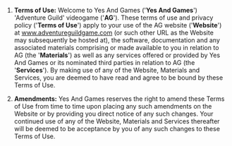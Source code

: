 1. __Terms of Use:__ Welcome to Yes And Games ('__Yes And Games__') 'Adventure Guild' videogame ('__AG__'). These terms of use and privacy policy ('__Terms of Use__') apply to your use of the AG website ('__Website__') at www.adventureguildgame.com (or such other URL as the Website may subsequently be hosted at), the software, documentation and any associated materials comprising or made available to you in relation to AG (the '__Materials__') as well as any services offered or provided by Yes And Games or its nominated third parties in relation to AG (the '__Services__'). By making use of any of the Website, Materials and Services, you are deemed to have read and agree to be bound by these Terms of Use.

2. __Amendments:__ Yes And Games reserves the right to amend these Terms of Use from time to time upon placing any such amendments on the Website or by providing you direct notice of any such changes. Your continued use of any of the Website, Materials and Services thereafter will be deemed to be acceptance by you of any such changes to these Terms of Use.
